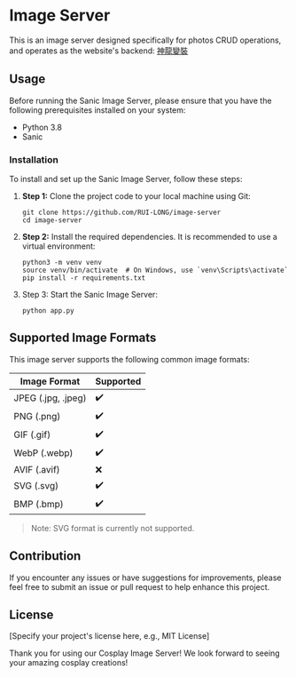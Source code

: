 # Image Server

This is an image server designed specifically for photos CRUD operations, and operates as the website's backend: [神龍變裝](https://www.wuwish.com.tw/)

## Usage

Before running the Sanic Image Server, please ensure that you have the following prerequisites installed on your system:

- Python 3.8
- Sanic

### Installation

To install and set up the Sanic Image Server, follow these steps:

1. **Step 1:** Clone the project code to your local machine using Git:

   ```
   git clone https://github.com/RUI-LONG/image-server
   cd image-server
   ```

2. **Step 2:** Install the required dependencies. It is recommended to use a virtual environment:
    ```
    python3 -m venv venv
    source venv/bin/activate  # On Windows, use `venv\Scripts\activate`
    pip install -r requirements.txt
    ```

3. Step 3: Start the Sanic Image Server:
    ```
    python app.py
    ```

## Supported Image Formats

This image server supports the following common image formats:

| Image Format        | Supported |
| ------------        | --------- |
| JPEG (.jpg, .jpeg)  | ✔️        |
| PNG (.png)          | ✔️        |
| GIF (.gif)          | ✔️        |
| WebP (.webp)        | ✔️        |
| AVIF (.avif)        | ❌        |
| SVG (.svg)          | ✔️        |
| BMP (.bmp)          | ✔️        |

> Note: SVG format is currently not supported.

## Contribution

If you encounter any issues or have suggestions for improvements, please feel free to submit an issue or pull request to help enhance this project.

## License

[Specify your project's license here, e.g., MIT License]

Thank you for using our Cosplay Image Server! We look forward to seeing your amazing cosplay creations!
